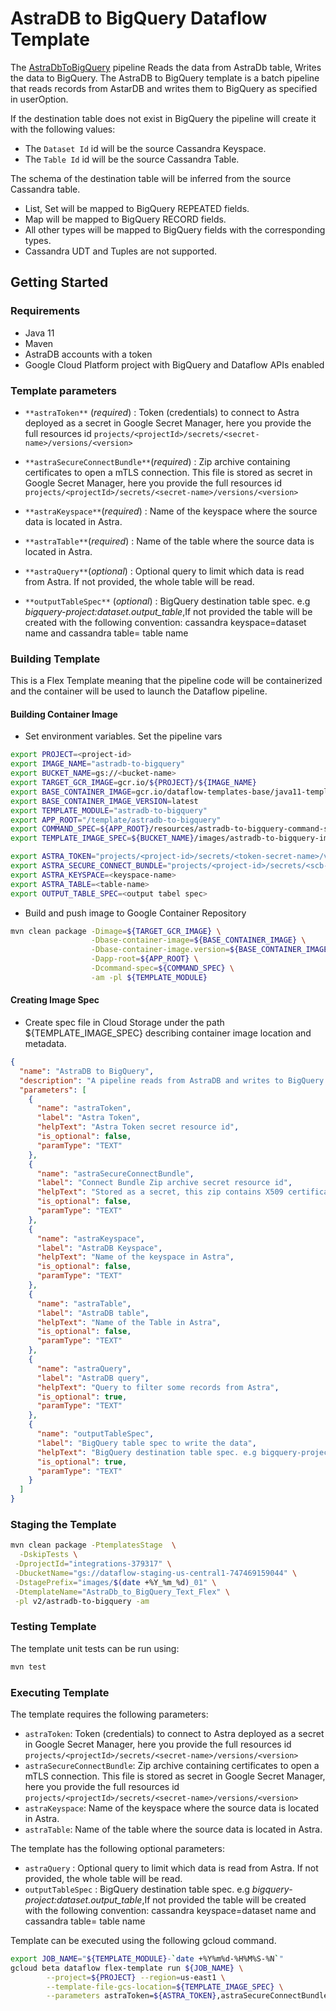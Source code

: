 # AstraDB to BigQuery Dataflow Template

The [AstraDbToBigQuery](../../src/main/java/com/google/cloud/teleport/v2/astradb/templates/AstraDbToBigQuery.java) pipeline Reads the data from AstraDb table, Writes the data to BigQuery.
The AstraDB to BigQuery template is a batch pipeline that reads records from AstarDB and writes them to BigQuery as specified in userOption.

If the destination table does not exist in BigQuery the pipeline will create it with the following values:
- The `Dataset Id` id will be the source Cassandra Keyspace.
- The `Table Id` id will be the source Cassandra Table.

The schema of the destination table will be inferred from the source Cassandra table.
- List, Set will be mapped to BigQuery REPEATED fields.
- Map will be mapped to BigQuery RECORD fields.
- All other types will be mapped to BigQuery fields with the corresponding types.
- Cassandra UDT and Tuples are not supported.

## Getting Started

### Requirements
* Java 11
* Maven
* AstraDB accounts with a token
* Google Cloud Platform project with BigQuery and Dataflow APIs enabled

### Template parameters

- `**astraToken**` (_required_) : Token (credentials) to connect to Astra deployed as a secret in Google Secret Manager, here you provide the full resources id `projects/<projectId>/secrets/<secret-name>/versions/<version>`

- `**astraSecureConnectBundle**`(_required_) : Zip archive containing certificates to open a mTLS connection. This file is stored as secret in Google Secret Manager, here you provide the full resources id `projects/<projectId>/secrets/<secret-name>/versions/<version>` 

- `**astraKeyspace**`(_required_) : Name of the keyspace where the source data is located in Astra.

- `**astraTable**`(_required_) : Name of the table where the source data is located in Astra.

- `**astraQuery**`(_optional_) : Optional query to limit which data is read from Astra. If not provided, the whole table will be read.

- `**outputTableSpec**` (_optional_) : BigQuery destination table spec. e.g _bigquery-project:dataset.output_table_,If not provided the table will be created with the following convention: cassandra keyspace=dataset name and cassandra table= table name

### Building Template
This is a Flex Template meaning that the pipeline code will be containerized and the container will be used to launch the Dataflow pipeline.

#### Building Container Image
* Set environment variables.
  Set the pipeline vars
```sh
export PROJECT=<project-id>
export IMAGE_NAME="astradb-to-bigquery"
export BUCKET_NAME=gs://<bucket-name>
export TARGET_GCR_IMAGE=gcr.io/${PROJECT}/${IMAGE_NAME}
export BASE_CONTAINER_IMAGE=gcr.io/dataflow-templates-base/java11-template-launcher-base
export BASE_CONTAINER_IMAGE_VERSION=latest
export TEMPLATE_MODULE="astradb-to-bigquery"
export APP_ROOT="/template/astradb-to-bigquery"
export COMMAND_SPEC=${APP_ROOT}/resources/astradb-to-bigquery-command-spec.json
export TEMPLATE_IMAGE_SPEC=${BUCKET_NAME}/images/astradb-to-bigquery-image-spec.json

export ASTRA_TOKEN="projects/<project-id>/secrets/<token-secret-name>/versions/<version>"
export ASTRA_SECURE_CONNECT_BUNDLE="projects/<project-id>/secrets/<scb-secret-name>/versions/<version>"
export ASTRA_KEYSPACE=<keyspace-name>
export ASTRA_TABLE=<table-name>
export OUTPUT_TABLE_SPEC=<output tabel spec>

```

* Build and push image to Google Container Repository
```sh
mvn clean package -Dimage=${TARGET_GCR_IMAGE} \
                  -Dbase-container-image=${BASE_CONTAINER_IMAGE} \
                  -Dbase-container-image.version=${BASE_CONTAINER_IMAGE_VERSION} \
                  -Dapp-root=${APP_ROOT} \
                  -Dcommand-spec=${COMMAND_SPEC} \
                  -am -pl ${TEMPLATE_MODULE}
```

#### Creating Image Spec

* Create spec file in Cloud Storage under the path ${TEMPLATE_IMAGE_SPEC} describing container image location and metadata.
```json
{
  "name": "AstraDB to BigQuery",
  "description": "A pipeline reads from AstraDB and writes to BigQuery.",
  "parameters": [
    {
      "name": "astraToken",
      "label": "Astra Token",
      "helpText": "Astra Token secret resource id",
      "is_optional": false,
      "paramType": "TEXT"
    },
    {
      "name": "astraSecureConnectBundle",
      "label": "Connect Bundle Zip archive secret resource id",
      "helpText": "Stored as a secret, this zip contains X509 certificate and private key to connect to AstraDB",
      "is_optional": false,
      "paramType": "TEXT"
    },
    {
      "name": "astraKeyspace",
      "label": "AstraDB Keyspace",
      "helpText": "Name of the keyspace in Astra",
      "is_optional": false,
      "paramType": "TEXT"
    },
    {
      "name": "astraTable",
      "label": "AstraDB table",
      "helpText": "Name of the Table in Astra",
      "is_optional": false,
      "paramType": "TEXT"
    },
    {
      "name": "astraQuery",
      "label": "AstraDB query",
      "helpText": "Query to filter some records from Astra",
      "is_optional": true,
      "paramType": "TEXT"
    },
    {
      "name": "outputTableSpec",
      "label": "BigQuery table spec to write the data",
      "helpText": "BigQuery destination table spec. e.g bigquery-project:dataset.output_table",
      "is_optional": true,
      "paramType": "TEXT"
    }
  ]
}
```

### Staging the Template

```bash
mvn clean package -PtemplatesStage  \
  -DskipTests \
 -DprojectId="integrations-379317" \
 -DbucketName="gs://dataflow-staging-us-central1-747469159044" \
 -DstagePrefix="images/$(date +%Y_%m_%d)_01" \
 -DtemplateName="AstraDb_to_BigQuery_Text_Flex" \
 -pl v2/astradb-to-bigquery -am
```

### Testing Template

The template unit tests can be run using:
```sh
mvn test
```

### Executing Template

The template requires the following parameters:
- `astraToken`: Token (credentials) to connect to Astra deployed as a secret in Google Secret Manager, here you provide the full resources id `projects/<projectId>/secrets/<secret-name>/versions/<version>`
- `astraSecureConnectBundle`: Zip archive containing certificates to open a mTLS connection. This file is stored as secret in Google Secret Manager, here you provide the full resources id `projects/<projectId>/secrets/<secret-name>/versions/<version>`
- `astraKeyspace`: Name of the keyspace where the source data is located in Astra.
- `astraTable`: Name of the table where the source data is located in Astra.

The template has the following optional parameters:
- `astraQuery` : Optional query to limit which data is read from Astra. If not provided, the whole table will be read. 
- `outputTableSpec` : BigQuery destination table spec. e.g _bigquery-project:dataset.output_table_,If not provided the table will be created with the following convention: cassandra keyspace=dataset name and cassandra table= table name

Template can be executed using the following gcloud command.
```sh
export JOB_NAME="${TEMPLATE_MODULE}-`date +%Y%m%d-%H%M%S-%N`"
gcloud beta dataflow flex-template run ${JOB_NAME} \
        --project=${PROJECT} --region=us-east1 \
        --template-file-gcs-location=${TEMPLATE_IMAGE_SPEC} \
        --parameters astraToken=${ASTRA_TOKEN},astraSecureConnectBundle=${ASTRA_SECURE_CONNECT_BUNDLE},astraKeyspace=${ASTRA_KEYSPACE},astraTable=${ASTRA_TABLE},outputTableSpec=${OUTPUT_TABLE_SPEC}
```
